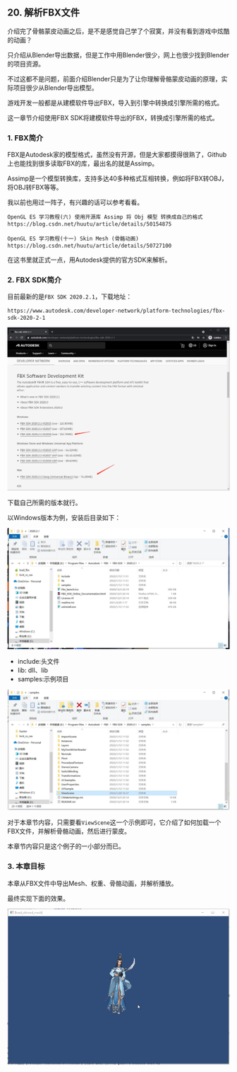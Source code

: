 ﻿## 20. 解析FBX文件

介绍完了骨骼蒙皮动画之后，是不是感觉自己学了个寂寞，并没有看到游戏中炫酷的动画？

只介绍从Blender导出数据，但是工作中用Blender很少，网上也很少找到Blender的项目资源。

不过这都不是问题，前面介绍Blender只是为了让你理解骨骼蒙皮动画的原理，实际项目很少从Blender导出模型。

游戏开发一般都是从建模软件导出FBX，导入到引擎中转换成引擎所需的格式。

这一章节介绍使用FBX SDK将建模软件导出的FBX，转换成引擎所需的格式。

### 1. FBX简介

FBX是Autodesk家的模型格式，虽然没有开源，但是大家都摸得很熟了，Github上也能找到很多读取FBX的库，最出名的就是Assimp。

Assimp是一个模型转换库，支持多达40多种格式互相转换，例如将FBX转OBJ，将OBJ转FBX等等。

我以前也用过一阵子，有兴趣的话可以参考看看。

```text
OpenGL ES 学习教程(六) 使用开源库 Assimp 将 Obj 模型 转换成自己的格式
https://blog.csdn.net/huutu/article/details/50154875

OpenGL ES 学习教程(十一) Skin Mesh (骨骼动画)
https://blog.csdn.net/huutu/article/details/50727100
```

在这书里就正式一点，用Autodesk提供的官方SDK来解析。

### 2. FBX SDK简介

目前最新的是`FBX SDK 2020.2.1`，下载地址：

```text
https://www.autodesk.com/developer-network/platform-technologies/fbx-sdk-2020-2-1
```

![](../../imgs/load_fbx/load_fbx/download_fbx_sdk.jpg)

下载自己所需的版本就行。

以Windows版本为例，安装后目录如下：

![](../../imgs/load_fbx/load_fbx/fbx_sdk_dir.jpg)

* include:头文件
* lib: dll、lib
* samples:示例项目

![](../../imgs/load_fbx/load_fbx/fbx_sdk_sample_viewscene.jpg)

对于本章节内容，只需要看`ViewScene`这一个示例即可，它介绍了如何加载一个FBX文件，并解析骨骼动画，然后进行蒙皮。

本章节内容只是这个例子的一小部分而已。

### 3. 本章目标

本章从FBX文件中导出Mesh、权重、骨骼动画，并解析播放。

最终实现下面的效果。

![](../../imgs/load_fbx/load_fbx/load_skinned_mesh.gif)